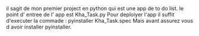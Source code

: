 il sagit de mon premier project en python qui est une app de to do list. le point d' entree de l' app est Kha_Task.py 
Pour deploiyer l'app il suffit d'executer la commade : pyinstaller Kha_Task.spec 
Mais avant assurez vous d avoir installer pyinstaller.
